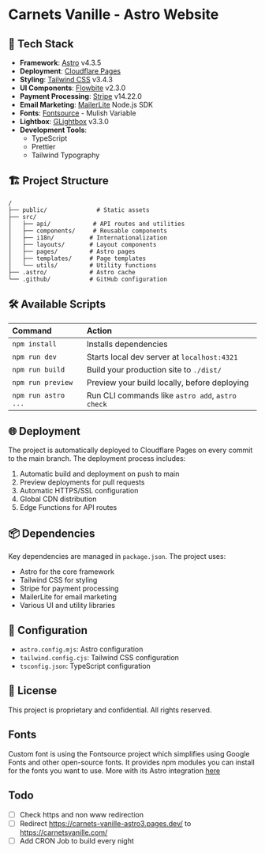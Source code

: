 # Carnets Vanille - Astro Website

## 🚀 Tech Stack

- **Framework**: [Astro](https://astro.build) v4.3.5
- **Deployment**: [Cloudflare Pages](https://pages.cloudflare.com)
- **Styling**: [Tailwind CSS](https://tailwindcss.com) v3.4.3
- **UI Components**: [Flowbite](https://flowbite.com) v2.3.0
- **Payment Processing**: [Stripe](https://stripe.com) v14.22.0
- **Email Marketing**: [MailerLite](https://www.mailerlite.com) Node.js SDK
- **Fonts**: [Fontsource](https://fontsource.org) - Mulish Variable
- **Lightbox**: [GLightbox](https://biati-digital.github.io/glightbox/) v3.3.0
- **Development Tools**:
  - TypeScript
  - Prettier
  - Tailwind Typography

## 🏗️ Project Structure

```text
/
├── public/              # Static assets
├── src/
│   ├── api/            # API routes and utilities
│   ├── components/     # Reusable components
│   ├── i18n/          # Internationalization
│   ├── layouts/       # Layout components
│   ├── pages/         # Astro pages
│   ├── templates/     # Page templates
│   └── utils/         # Utility functions
├── .astro/            # Astro cache
└── .github/           # GitHub configuration
```

## 🛠️ Available Scripts

| Command             | Action                                           |
| :------------------ | :----------------------------------------------- |
| `npm install`       | Installs dependencies                            |
| `npm run dev`       | Starts local dev server at `localhost:4321`      |
| `npm run build`     | Build your production site to `./dist/`          |
| `npm run preview`   | Preview your build locally, before deploying     |
| `npm run astro ...` | Run CLI commands like `astro add`, `astro check` |

## 🌐 Deployment

The project is automatically deployed to Cloudflare Pages on every commit to the main branch. The deployment process includes:

1. Automatic build and deployment on push to main
2. Preview deployments for pull requests
3. Automatic HTTPS/SSL configuration
4. Global CDN distribution
5. Edge Functions for API routes

## 📦 Dependencies

Key dependencies are managed in `package.json`. The project uses:

- Astro for the core framework
- Tailwind CSS for styling
- Stripe for payment processing
- MailerLite for email marketing
- Various UI and utility libraries

## 🔧 Configuration

- `astro.config.mjs`: Astro configuration
- `tailwind.config.cjs`: Tailwind CSS configuration
- `tsconfig.json`: TypeScript configuration

## 📝 License

This project is proprietary and confidential. All rights reserved.

## Fonts

Custom font is using the Fontsource project which simplifies using Google Fonts and other open-source fonts. It provides npm modules you can install for the fonts you want to use.
More with its Astro integration [here](https://docs.astro.build/en/guides/fonts/#using-fontsource)

## Todo

- [ ] Check https and non www redirection
- [ ] Redirect https://carnets-vanille-astro3.pages.dev/ to https://carnetsvanille.com/
- [ ] Add CRON Job to build every night
